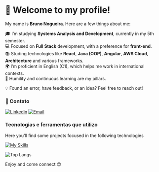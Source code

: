 # 👋 Welcome to my profile!

My name is **Bruno Nogueira**. Here are a few things about me:

🎓 I’m studying **Systems Analysis and Development**, currently in my 5th semester.  
💻 Focused on **Full Stack** development, with a preference for **front-end**.  
📚 Studing technologies like **React**, **Java (OOP)**, **Angular**, **AWS Cloud**, **Architecture** and various frameworks.  
🌍 I’m proficient in English (C1), which helps me work in international contexts.  
💙 Humility and continuous learning are my pillars.  

💡 Found an error, have feedback, or an idea? Feel free to reach out!
### 📱 Contato

[![Linkedin](https://img.shields.io/badge/LinkedIn-0077B5?style=for-the-badge&logo=linkedin&logoColor=white
)](www.linkedin.com/in/brunodenogueira)
[![Email](https://img.shields.io/badge/Gmail-D14836?style=for-the-badge&logo=gmail&logoColor=white
)](brunodenogueira@gmail.com)

### Tecnologias e ferramentas que utilizo
Here you'll find some projects focused in the following technologies

[![My Skills](https://skillicons.dev/icons?i=java,js,ts,angular,css,html,react,git,figma,nodejs&theme=light)](https://skillicons.dev)

![Top Langs](https://github-readme-stats.vercel.app/api/top-langs/?username=brunona&hide_progress=true)

Enjoy and come connect 😊
